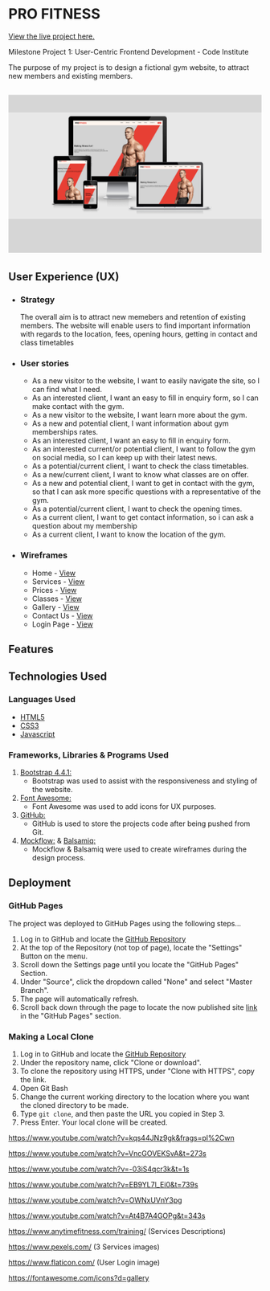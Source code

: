 <h1>PRO FITNESS</h1>

[View the live project here.](https://birchm93.github.io/Project/index.html)

Milestone Project 1: User-Centric Frontend Development - Code Institute

The purpose of my project is to design a fictional gym website, to attract new members and existing members.

<h2 align="center"><img src="assets/images/RD.png"></h2>

## User Experience (UX)

-   ### Strategy
    The overall aim is to attract new memebers and retention of existing members.
    The website will enable users to find important information with regards to the location, fees, opening hours, getting in contact and class timetables

-   ### User stories

    -  As a new visitor to the website, I want to easily navigate the site, so I can find what I need.
    -  As an interested client, I want an easy to fill in enquiry form, so I can make contact with the gym.
    -  As a new visitor to the website, I want learn more about the gym.
    -  As a new and potential client, I want information about gym memberships rates.
    -  As an interested client, I want an easy to fill in enquiry form.
    -  As an interested current/or potential client, I want to follow the gym on social media, so I can keep up with their latest news.
    -  As a potential/current client, I want to check the class timetables.
    -  As a new/current client, I want to know what classes are on offer.
    -  As a new and potential client, I want to get in contact with the gym, so that I can ask more specific questions with a representative of the gym.
    -  As a potential/current client, I want to check the opening times.
    -  As a current client, I want to get contact information, so i can ask a question about my membership
    -  As a current client, I want to know the location of the gym.

*   ### Wireframes

    -   Home - [View](https://s3.amazonaws.com/assets.mockflow.com/app/wireframepro/company/Cb327309a6af0e9cafb6482cf611f0d18/projects/Me940af8e93edde9049b767c94a9234291599445938414/pages/7d836a88be19494fa1e0ae1f8b320df6/image/7d836a88be19494fa1e0ae1f8b320df6.png)
    -   Services - [View](https://balsamiq.cloud/sjp9vh5/ph6xckn)
    -   Prices - [View]()
    -   Classes - [View]()
    -   Gallery - [View]()
    -   Contact Us - [View]()
    -   Login Page - [View]()
## Features

## Technologies Used

### Languages Used

-   [HTML5](https://en.wikipedia.org/wiki/HTML5)
-   [CSS3](https://en.wikipedia.org/wiki/Cascading_Style_Sheets)
-   [Javascript](https://en.wikipedia.org/wiki/JavaScript)

### Frameworks, Libraries & Programs Used

1. [Bootstrap 4.4.1:](https://getbootstrap.com/docs/4.4/getting-started/introduction/)
    - Bootstrap was used to assist with the responsiveness and styling of the website.
1. [Font Awesome:](https://fontawesome.com/icons?d=gallery)
    - Font Awesome was used to add icons for UX purposes.
1. [GitHub:](https://github.com/)
    - GitHub is used to store the projects code after being pushed from Git.
1. [Mockflow:](https://mockflow.com) & [Balsamiq:](https://balsamiq.com/)
    - Mockflow & Balsamiq were used to create wireframes during the design process.



## Deployment

### GitHub Pages

The project was deployed to GitHub Pages using the following steps...

1. Log in to GitHub and locate the [GitHub Repository](https://github.com/BirchM93/Project)
2. At the top of the Repository (not top of page), locate the "Settings" Button on the menu.
3. Scroll down the Settings page until you locate the "GitHub Pages" Section.
4. Under "Source", click the dropdown called "None" and select "Master Branch".
5. The page will automatically refresh.
6. Scroll back down through the page to locate the now published site [link](https://birchm93.github.io/Project/) in the "GitHub Pages" section.

### Making a Local Clone

1. Log in to GitHub and locate the [GitHub Repository](https://github.com/BirchM93/Project)
2. Under the repository name, click "Clone or download".
3. To clone the repository using HTTPS, under "Clone with HTTPS", copy the link.
4. Open Git Bash
5. Change the current working directory to the location where you want the cloned directory to be made.
6. Type `git clone`, and then paste the URL you copied in Step 3.
7. Press Enter. Your local clone will be created.


https://www.youtube.com/watch?v=kqs44JNz9gk&frags=pl%2Cwn

https://www.youtube.com/watch?v=VncGOVEKSvA&t=273s

https://www.youtube.com/watch?v=-03iS4qcr3k&t=1s

https://www.youtube.com/watch?v=EB9YL7l_Ei0&t=739s 

https://www.youtube.com/watch?v=OWNxUVnY3pg

https://www.youtube.com/watch?v=At4B7A4GOPg&t=343s

https://www.anytimefitness.com/training/ (Services Descriptions)

https://www.pexels.com/ (3 Services images)

https://www.flaticon.com/ (User Login image)

https://fontawesome.com/icons?d=gallery